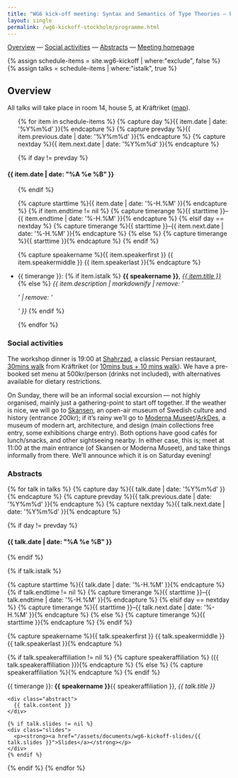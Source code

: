 ```yaml
---
title: "WG6 kick-off meeting: Syntax and Semantics of Type Theories — Programme"
layout: single
permalink: /wg6-kickoff-stockholm/programme.html
---
```


[Overview](#overview) — [Social activities](#social-activities) — [Abstracts](#abstracts) — [Meeting homepage](/wg6-kickoff-stockholm)

{% assign schedule-items = site.wg6-kickoff | where:"exclude", false  %}
{% assign talks = schedule-items | where:"istalk", true  %}

## Overview

<p>
All talks will take place in room 14, house 5, at Kräftriket (<a href="https://w3w.co/wink.breathy.crystals">map</a>).
</p>

<ul>
{% for item in schedule-items %}
  {% capture day %}{{ item.date | date: '%Y%m%d' }}{% endcapture %}
  {% capture prevday %}{{ item.previous.date | date: '%Y%m%d' }}{% endcapture %}
  {% capture nextday %}{{ item.next.date | date: '%Y%m%d' }}{% endcapture %}

  {% if day != prevday %}
  </ul>
  <h4 class="date" id="{{ day }}">{{ item.date | date: "%A %e %B" }}</h4>
  <ul>
  {% endif %}

  {% capture starttime %}{{ item.date | date: '%-H.%M' }}{% endcapture %}
  {% if item.endtime != nil %}
    {% capture timerange %}{{ starttime }}–{{ item.endtime | date: '%-H.%M' }}{% endcapture %}
  {% elsif day == nextday %}
    {% capture timerange %}{{ starttime }}–{{ item.next.date | date: '%-H.%M' }}{% endcapture %}
  {% else %}
    {% capture timerange %}{{ starttime }}{% endcapture %}
  {% endif %}

  {% capture speakername %}{{ item.speakerfirst }} {{ item.speakermiddle }} {{ item.speakerlast }}{% endcapture %}


<!-- item.url {{ item.url }}; item.previous.url {{item.previous.url }} ; prevday {{ prevday }} -->
<li><span class="talk" id="{{ item.url }}">
    {{ timerange }}:
    {% if item.istalk %}
      <strong>{{ speakername }}</strong>, <a href="#{{ speakername | slugify: "latin" }}-abstract"><em>{{ item.title }}</em></a>
    {% else %}
      <em>{{ item.description | markdownify | remove: '<p>' | remove: '</p>' }}</em>
    {% endif %}
</span></li>

{% endfor %}
</ul>

### Social activities

The workshop dinner is 19:00 at [Shahrzad](http://shahrzad.se), a classic Persian restaurant, [30mins walk](https://goo.gl/maps/gCcAvdpsReJ2Ut6z90) from Kräftriket (or [10mins bus + 10 mins walk](https://goo.gl/maps/AEce3NHZZaHzHKVY6)).  We have a pre-booked set menu at 500kr/person (drinks not included), with alternatives available for dietary restrictions.

On Sunday, there will be an informal social excursion — not highly organised, mainly just a gathering-point to start off together.  If the weather is nice, we will go to [Skansen](https://www.skansen.se/en/), an open-air museum of Swedish culture and history (entrance 200kr); if it’s rainy we’ll go to [Moderna Museet](https://www.modernamuseet.se/stockholm/)/[ArkDes](https://arkdes.se/en/), a museum of modern art, architecture, and design (main collections free entry, some exhibitions charge entry).  Both options have good cafés for lunch/snacks, and other sightseeing nearby.  In either case, this is; meet at 11:00 at the main entrance (of Skansen or Moderna Museet), and take things informally from there.  We’ll announce which it is on Saturday evening!

### Abstracts

{% for talk in talks %}
  {% capture day %}{{ talk.date | date: '%Y%m%d' }}{% endcapture %}
  {% capture prevday %}{{ talk.previous.date | date: '%Y%m%d' }}{% endcapture %}
  {% capture nextday %}{{ talk.next.date | date: '%Y%m%d' }}{% endcapture %}

  {% if day != prevday %}
  <h4 class="date">{{ talk.date | date: "%A %e %B" }}</h4>
  {% endif %}

  {% if talk.istalk %}

  {% capture starttime %}{{ talk.date | date: '%-H.%M' }}{% endcapture %}
  {% if talk.endtime != nil %}
    {% capture timerange %}{{ starttime }}–{{ talk.endtime | date: '%-H.%M' }}{% endcapture %}
  {% elsif day == nextday %}
    {% capture timerange %}{{ starttime }}–{{ talk.next.date | date: '%-H.%M' }}{% endcapture %}
  {% else %}
    {% capture timerange %}{{ starttime }}{% endcapture %}
  {% endif %}

  {% capture speakername %}{{ talk.speakerfirst }} {{ talk.speakermiddle }} {{ talk.speakerlast }}{% endcapture %}

  {% if talk.speakeraffiliation != nil %}
    {% capture speakeraffiliation %} ({{ talk.speakeraffiliation }}){% endcapture %}
  {% else %}
    {% capture speakeraffiliation %}{% endcapture %}
  {% endif %}

  <div class="talk">
  <div class="talktitle" id="{{ speakername | slugify: "latin" }}-abstract"><p>
    {{ timerange }}:
    <strong>{{ speakername }}</strong>{{ speakeraffiliation }}, <em>{{ talk.title }}</em>
  </p></div>

    <div class="abstract">
      {{ talk.content }}
    </div>

	{% if talk.slides != nil %}
	<div class="slides">
	  <p><strong><a href="/assets/documents/wg6-kickoff-slides/{{ talk.slides }}">Slides</a></strong></p>
    </div>
	{% endif %}
  </div>
  {% endif %}
{% endfor %}
